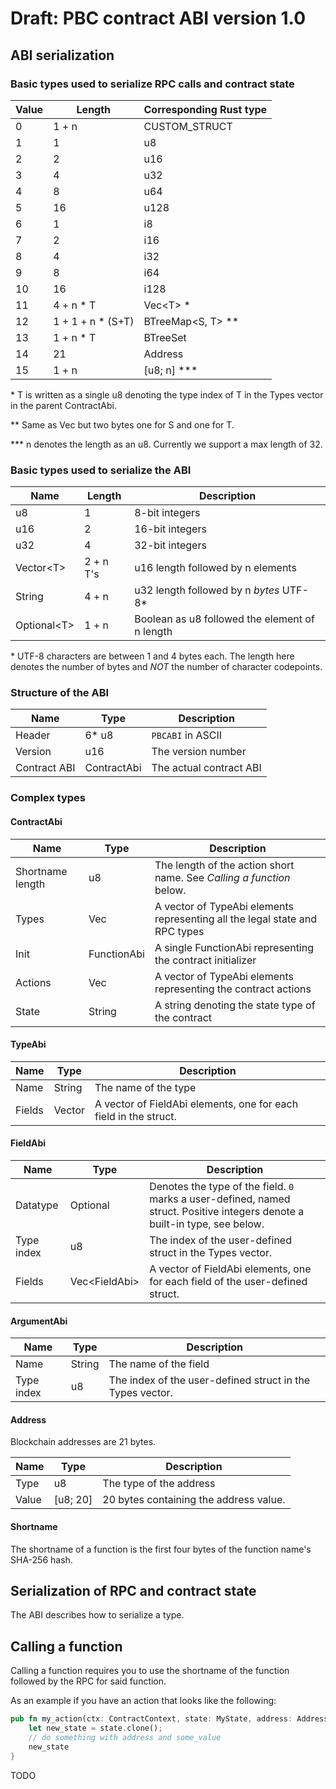 # Draft: PBC contract ABI version 1.0

## ABI serialization

### Basic types used to serialize RPC calls and contract state

| Value | Length  | Corresponding Rust type
|---|---|---| 
| 0     | 1 + n              | CUSTOM_STRUCT
| 1     | 1                  | u8
| 2     | 2                  | u16
| 3     | 4                  | u32
| 4     | 8                  | u64
| 5     | 16                 | u128
| 6     | 1                  | i8
| 7     | 2                  | i16
| 8     | 4                  | i32
| 9     | 8                  | i64
| 10    | 16                 | i128
| 11    | 4 + n \* T         | Vec<T\> \*
| 12    | 1 + 1 + n \* (S+T) | BTreeMap<S, T\> \*\*
| 13    | 1 + n \* T         | BTreeSet<T>
| 14    | 21                 | Address
| 15    | 1 + n              | \[u8; n\] \*\*\*

\* T is written as a single u8 denoting the type index of T in the Types vector in the parent
ContractAbi.

\*\* Same as Vec but two bytes one for S and one for T.

\*\*\* n denotes the length as an u8. Currently we support a max length of 32.

### Basic types used to serialize the ABI

| Name | Length | Description |
|---|---|---|
| u8             | 1         |  8-bit integers
| u16            | 2         | 16-bit integers
| u32            | 4         | 32-bit integers
| Vector<T\>     | 2 + n T's | u16 length followed by n elements
| String         | 4 + n     | u32 length followed by n *bytes* UTF-8\*
| Optional<T\>   | 1 + n     | Boolean as u8 followed the element of n length

\* UTF-8 characters are between 1 and 4 bytes each. The length here denotes the number of bytes and
*NOT* the number of character codepoints.

### Structure of the ABI

| Name         | Type        | Description |
|---|---|---|
| Header       | 6* u8       | `PBCABI` in ASCII
| Version      | u16         | The version number
| Contract ABI | ContractAbi | The actual contract ABI

### Complex types

#### ContractAbi

| Name | Type | Description |
|---|---|---|
| Shortname length | u8           | The length of the action short name. See *Calling a function* below.
| Types            | Vec<TypeAbi> | A vector of TypeAbi elements representing all the legal state and RPC types
| Init             | FunctionAbi  | A single FunctionAbi representing the contract initializer
| Actions          | Vec<TypeAbi> | A vector of TypeAbi elements representing the contract actions
| State            | String       | A string denoting the state type of the contract

#### TypeAbi

| Name | Type | Description |
|---|--- |---|
| Name      | String           | The name of the type
| Fields    | Vector<FieldAbi> | A vector of FieldAbi elements, one for each field in the struct.

#### FieldAbi

| Name | Type | Description |
|---|---|---|
| Datatype     | Optional<u8>   | Denotes the type of the field. `0` marks a user-defined, named struct. Positive integers denote a built-in type, see below.
| Type index   | u8             | The index of the user-defined struct in the Types vector.
| Fields       | Vec<FieldAbi\> | A vector of FieldAbi elements, one for each field of the user-defined struct.

#### ArgumentAbi

| Name | Type | Description |
|---|---|---|
| Name           | String | The name of the field
| Type index     | u8     | The index of the user-defined struct in the Types vector.

#### Address

Blockchain addresses are 21 bytes.

| Name | Type | Description |
|---|--- |---|
| Type      | u8         | The type of the address
| Value     | \[u8; 20]  | 20 bytes containing the address value.

#### Shortname

The shortname of a function is the first four bytes of the function name's SHA-256 hash.

## Serialization of RPC and contract state

The ABI describes how to serialize a type.


## Calling a function

Calling a function requires you to use the shortname of the function followed by the RPC for said
function.

As an example if you have an action that looks like the following:

````rust
pub fn my_action(ctx: ContractContext, state: MyState, address: Address, some_value: u32) -> MyState {
    let new_state = state.clone();
    // do something with address and some_value
    new_state
}
````


TODO


